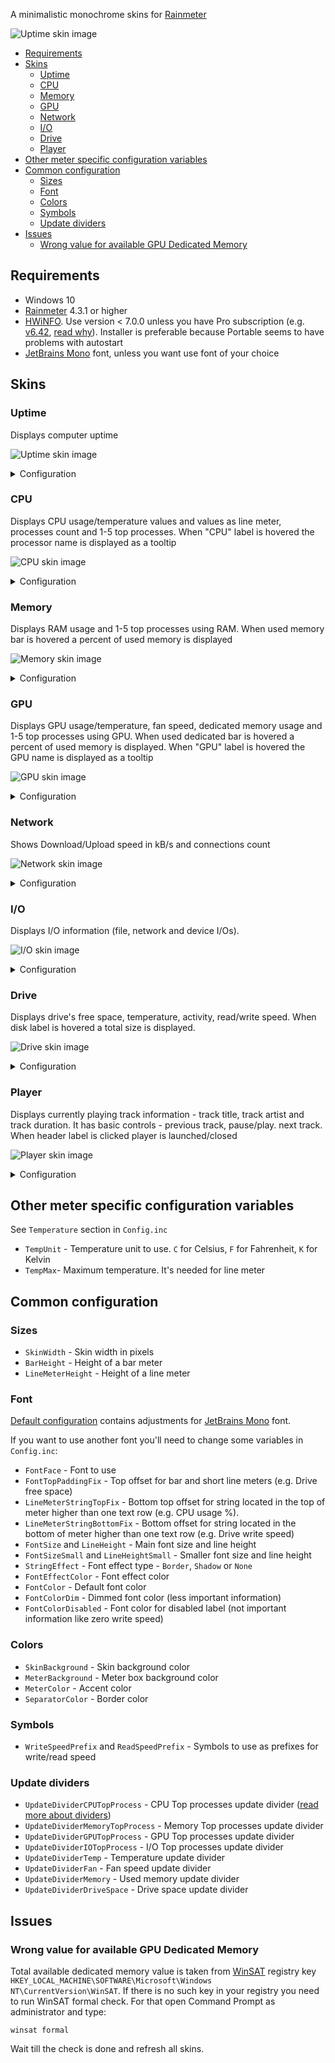 A minimalistic monochrome skins for [Rainmeter](https://www.rainmeter.net/)

![Uptime skin image](images/skin_preview.png)

- [Requirements](#requirements)
- [Skins](#skins)
  - [Uptime](#uptime)
  - [CPU](#cpu)
  - [Memory](#memory)
  - [GPU](#gpu)
  - [Network](#network)
  - [I/O](#io)
  - [Drive](#drive)
  - [Player](#player)
- [Other meter specific configuration variables](#other-meter-specific-configuration-variables)
- [Common configuration](#common-configuration)
  - [Sizes](#sizes)
  - [Font](#font)
  - [Colors](#colors)
  - [Symbols](#symbols)
  - [Update dividers](#update-dividers)
- [Issues](#issues)
  - [Wrong value for available GPU Dedicated Memory](#wrong-value-for-available-gpu-dedicated-memory)

## Requirements

- Windows 10
- [Rainmeter](https://www.rainmeter.net/) 4.3.1 or higher
- [HWiNFO](https://www.hwinfo.com/). Use version < 7.0.0 unless you have Pro subscription (e.g. [v6.42](https://www.fosshub.com/HWiNFO-old.html), [read why](https://docs.rainmeter.net/tips/hwinfo/)). Installer is preferable because Portable seems to have problems with autostart
- [JetBrains Mono](https://www.jetbrains.com/lp/mono/) font, unless you want use font of your choice

## Skins

### Uptime

Displays computer uptime

![Uptime skin image](images/uptime.png)

<details>
  <summary>Configuration</summary>

See `Uptime` section in `Config.inc`

- `UptimeBorderTop`, `UptimeBorderRight`, `UptimeBorderBottom` and `UptimeBorderLeft` - Toggles skin border visibility
</details>

### CPU

Displays CPU usage/temperature values and values as line meter, processes count and 1-5 top processes. When "CPU" label is hovered the processor name is displayed as a tooltip

![CPU skin image](images/cpu.png)

<details>
  <summary>Configuration</summary>

See `CPU` section in `Config.inc`

- `HWiNFO_CPU0_SensorId` and `HWiNFO_CPU0_SensorInstance` - CPU Sensor ID and Instance (**Sensor Details** section in "HWiNFO Shared Memory Viewer") that provides CPU temperature value. See "Setting HWiNFO related values" section in `Config.inc` for more details
- `HWiNFO_CPU0_Temp` - CPU temperature Entry ID (**Entry Details** section)
- `CPUTopProcessesCount` - Number of top processes using CPU displayed. Setting value to `0` hides "Top processes" block
- `CPUBorderTop`, `CPUBorderRight`, `CPUBorderBottom` and `CPUBorderLeft` - Toggles skin border visibility
</details>

### Memory

Displays RAM usage and 1-5 top processes using RAM. When used memory bar is hovered a percent of used memory is displayed

![Memory skin image](images/memory.png)

<details>
  <summary>Configuration</summary>

See `Memory` section in `Config.inc`

- `MemoryTopProcessesCount` - Number of top processes using RAM displayed. Setting value to `0` hides "Top processes" block
- `MemoryBorderTop`, `MemoryBorderRight`, `MemoryBorderBottom` and `MemoryBorderLeft` - Toggles skin border visibility
</details>

### GPU

Displays GPU usage/temperature, fan speed, dedicated memory usage and 1-5 top processes using GPU. When used dedicated bar is hovered a percent of used memory is displayed. When "GPU" label is hovered the GPU name is displayed as a tooltip

![GPU skin image](images/gpu.png)

<details>
  <summary>Configuration</summary>

See `GPU` section in `Config.inc`

- `HWiNFO_GPU0_SensorId` and `HWiNFO_GPU0_SensorInstance` - GPU Sensor ID and Instance
- `HWiNFO_GPU0_Temp` - GPU Temperature Entry ID
- `HWiNFO_GPU0_Fan` - GPU Fan Entry ID
- `GPUTopProcessesCount` - Number of top processes using GPU displayed. Setting value to `0` hides "Top processes" block
- `GPU_Registry_GUID` - Registry key name where GPU name can be read. Value is displayed as a tooltip when "GPU" label is hovered
- `GPUBorderTop`, `GPUBorderRight`, `GPUBorderBottom` and `GPUBorderLeft` - Toggles skin border visibility
</details>

### Network

Shows Download/Upload speed in kB/s and connections count

![Network skin image](images/network.png)

<details>
  <summary>Configuration</summary>

See `Network` section in `Config.inc`

- `NetworkMaxDownloadMbits` and `NetworkMaxUploadMbits` - Maximum download/upload speed of your network. Use http://speedtest.net to get these values
- `NetworkInterface` - Network interface name. Set if default value doesn't match your network adapter
- `NetworkBorderTop`, `NetworkBorderRight`, `NetworkBorderBottom` and `NetworkBorderLeft` - Toggles skin border visibility
</details>

### I/O

Displays I/O information (file, network and device I/Os).

![I/O skin image](images/io.png)

<details>
  <summary>Configuration</summary>

See `I/O` section in `Config.inc`

- `IOTopProcessesCount` - Number of top processes using I/O displayed. Setting value to `0` hides "Top processes Read+Write" block
- `IOBorderTop`, `IOBorderRight`, `IOBorderBottom` and `IOBorderLeft` - Toggles skin border visibility
</details>

### Drive

Displays drive's free space, temperature, activity, read/write speed. When disk label is hovered a total size is displayed.

![Drive skin image](images/drive.png)

<details>
  <summary>Configuration</summary>

See `Drives` section in `Config.inc`

You might want to load `Drive_Header` skin to add header for drives skins

- `HWiNFO_SMART_SensorId` - S.M.A.R.T. Sensor ID (the same for all drives)
- `HWiNFO_SMART_DriveTemperature` - S.M.A.R.T. Drive Temperature Entry ID (the same for all drives)
- `Drive_1`...`Drive_5` - Drive's letter (e.g. `C:`)
- `Drive_1_HWiNFOSensorInstance`...`Drive_5_HWiNFOSensorInstance` - S.M.A.R.T. Sensor Instance
- `DrivesHeaderBorderTop`, `DrivesHeaderBorderRight`, `DrivesHeaderBorderBottom` and `DrivesHeaderBorderLeft` - Toggles Drives Header skin border visibility
- `Drive_1_BorderTop`...`Drive_5_BorderTop`, `Drive_1_BorderRight`...`Drive_5_BorderRight`, `Drive_1_BorderBottom`...`Drive_5_BorderBottom` and `Drive_1_BorderLeft`...`Drive_5_BorderLeft` - Toggles skin border visibility
</details>

### Player

Displays currently playing track information - track title, track artist and track duration. It has basic controls - previous track, pause/play. next track. When header label is clicked player is launched/closed

![Player skin image](images/player.png)

<details>
  <summary>Configuration</summary>

See `Player` section in `Config.inc`

- `PlayerName` - Player application name (see [supported players list](https://docs.rainmeter.net/manual/measures/nowplaying/#playerlist))
- `PlayerTitle` - Skin header text (e.g. "My Jukebox")
- `PlayerPath` - Player executable absolute path
- `PlayerBorderTop`, `PlayerBorderRight`, `PlayerBorderBottom` and `PlayerBorderLeft` - Toggles skin border visibility
</details>

## Other meter specific configuration variables

See `Temperature` section in `Config.inc`

- `TempUnit` - Temperature unit to use. `C` for Celsius, `F` for Fahrenheit, `K` for Kelvin
- `TempMax`- Maximum temperature. It's needed for line meter

## Common configuration

### Sizes

- `SkinWidth` - Skin width in pixels
- `BarHeight` - Height of a bar meter
- `LineMeterHeight` - Height of a line meter

### Font

[Default configuration](src/@Resources/Config.inc) contains adjustments for [JetBrains Mono](https://www.jetbrains.com/lp/mono/) font.

If you want to use another font you'll need to change some variables in `Config.inc`:

- `FontFace` - Font to use
- `FontTopPaddingFix` - Top offset for bar and short line meters (e.g. Drive free space)
- `LineMeterStringTopFix` - Bottom top offset for string located in the top of meter higher than one text row (e.g. CPU usage %).
- `LineMeterStringBottomFix` - Bottom offset for string located in the bottom of meter higher than one text row (e.g. Drive write speed)
- `FontSize` and `LineHeight` - Main font size and line height
- `FontSizeSmall` and `LineHeightSmall` - Smaller font size and line height
- `StringEffect` - Font effect type - `Border`, `Shadow` or `None`
- `FontEffectColor` - Font effect color
- `FontColor` - Default font color
- `FontColorDim` - Dimmed font color (less important information)
- `FontColorDisabled` - Font color for disabled label (not important information like zero write speed)

### Colors

- `SkinBackground` - Skin background color
- `MeterBackground` - Meter box background color
- `MeterColor` - Accent color
- `SeparatorColor` - Border color

### Symbols

- `WriteSpeedPrefix` and `ReadSpeedPrefix` - Symbols to use as prefixes for write/read speed

### Update dividers

- `UpdateDividerCPUTopProcess` - CPU Top processes update divider ([read more about dividers](https://docs.rainmeter.net/tips/update-guide/))
- `UpdateDividerMemoryTopProcess` - Memory Top processes update divider
- `UpdateDividerGPUTopProcess` - GPU Top processes update divider
- `UpdateDividerIOTopProcess` - I/O Top processes update divider
- `UpdateDividerTemp` - Temperature update divider
- `UpdateDividerFan` - Fan speed update divider
- `UpdateDividerMemory` - Used memory update divider
- `UpdateDividerDriveSpace` - Drive space update divider

## Issues

### Wrong value for available GPU Dedicated Memory

Total available dedicated memory value is taken from [WinSAT](https://en.wikipedia.org/wiki/Windows_System_Assessment_Tool) registry key `HKEY_LOCAL_MACHINE\SOFTWARE\Microsoft\Windows NT\CurrentVersion\WinSAT`. If there is no such key in your registry you need to run WinSAT formal check. For that open Command Prompt as administrator and type:
```
winsat formal
```
Wait till the check is done and refresh all skins.
